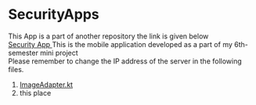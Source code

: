 # SecurityApps
This App is a part of another repository the link is given below </br>
<a href="https://github.com/jo780-full/SecurityApp-server"> Security App </a>
This is the mobile application developed as a part of my 6th-semester mini project </br>
Please remember to change the IP address of the server in the following files. </br>
<ol>
<li><a href="https://github.com/jo780-full/SecurityApps/blob/master/app/src/main/java/com/example/securityapps/ImageAdapter.#L104">ImageAdapter.kt</a> </li>
<li>this place </li>
</ol>
